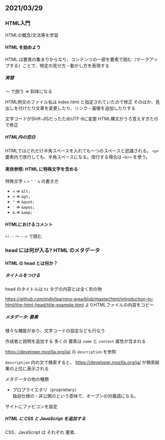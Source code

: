 ﻿## 2021/03/29

### HTML入門

HTMLの概念/文法等を学習


#### HTML を始めよう
HTML は要素の集まりからなり、コンテンツの一部を要素で囲む（マークアップする）ことで、特定の見せ方・動かし方を表現する

##### 実習
<em> ～ </em> で囲う
⇒ 斜体になる

HTML例文のファイル名は index.html と指定されていたので修正
そのほか、見出しを付けたり文章を変更したり、リンク・画像を追加したりする

文字コードがShift-JISだったためUTF-8に変更
HTML構文がうろ覚えすぎたので修正

##### HTML内の空白

HTMLではどれだけ半角スペースを入れても一つのスペースと認識される。
`<p>` 要素内で改行しても、半角スペースになる。改行する場合は `<br>` を使う。

#### 実体参照: HTML に特殊文字を含める

特殊文字 `<` `>` `"` `'` `&` の書き方
- `<` ⇒ `&lt;`
- `>` ⇒ `&gt;`
- `"` ⇒ `&quot;`
- `'` ⇒ `&apos;`
- `&` ⇒ `&amp;`

#### HTMLにおけるコメント

`<!--` ～ `-->` で囲む


### head には何が入る? HTML のメタデータ
#### HTML の head とは何か？
##### タイトルをつける
head のタイトルは `h1` タグの内容とは全く別の物

https://github.com/mdn/learning-area/blob/master/html/introduction-to-html/the-html-head/title-example.html よりHTMLファイルの内容をコピー


##### メタデータ: <meta>要素

様々な機能があり、文字コードの設定なども行なう

作成者と説明を追加する
多くの <meta> 要素は `name` と `content` 属性が含まれる

https://developer.mozilla.org/ja/ の `description` を参照

`description` 内の文で検索すると、 https://developer.mozilla.org/ja/ が検索結果の上位に表示される


メタデータの他の種類

- プロプライエタリ（proprietary）  
独自仕様の・非公開のという意味で、オープンの対義語になる。


サイトにファビコンを設定

##### HTML に CSS と JavaScript を追加する

CSS、JavaScript は それぞれ <link> 要素、 <script> 要素で表す

サイトにダウンロードしたCSS・JavaScriptを追加

##### 必要な言語の設定

lang属性で指定
<html lang="en-US">

文中で部分的に指定もできる
<p>Japanese example: <span lang="ja">ご飯が熱い。</span>.</p>


### HTML テキストの基礎
#### 基本: 見出しとパラグラフ
パラグラフは `<p>` で囲み、見出しは `h1` ～ `h6`　で囲む

text-start.html を DL

構造化の練習を行なう


#### リスト

順序無し
<ul>
  <li>～</li>
  <li>～</li>
</ul>

順序付き
<ol>
  <li>～</li>
  <li>～</li>
</ol>

text-start.html をリストに加工
<p>タグも追加

#### 入れ子のリスト
<ul> ～ </ul>、<ol> ～ </ol> の間に <ul> ～ </ul>、<ol> ～ </ol> を入れると、入れ子のリストになる

### 強調と重要性
#### 強調
<em> で囲うことでイタリック体になり、強調扱いになる。スクリーンリーダーでも発音が変わるので、ただイタリック体にするためだけに使ってはいけない。

#### 重要度が高い
<strong> で囲うことで太字になり、重要な意味を持つ扱いになる。こちらも、スクリーンリーダーで発音が変わる。

#### イタリック、太字、下線...
それぞれ <i>、<b> 、<u>で適用できるが表示を変える以上の意味を持たないため、現在は使用しないほうが良い。
イタリック・太字については上記の意味を持つし、下線についてもハイパーリンクと間違えてしまうため、


### ハイパーリンクの作成
#### ハイパーリンクとは
様々なwebコンテンツが利用できるリンク


